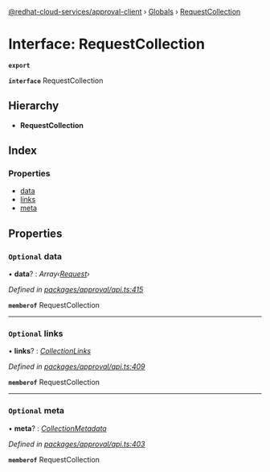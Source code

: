 [@redhat-cloud-services/approval-client](../README.md) › [Globals](../globals.md) › [RequestCollection](requestcollection.md)

# Interface: RequestCollection

**`export`** 

**`interface`** RequestCollection

## Hierarchy

* **RequestCollection**

## Index

### Properties

* [data](requestcollection.md#optional-data)
* [links](requestcollection.md#optional-links)
* [meta](requestcollection.md#optional-meta)

## Properties

### `Optional` data

• **data**? : *Array‹[Request](request.md)›*

*Defined in [packages/approval/api.ts:415](https://github.com/RedHatInsights/javascript-clients/blob/master/packages/approval/api.ts#L415)*

**`memberof`** RequestCollection

___

### `Optional` links

• **links**? : *[CollectionLinks](collectionlinks.md)*

*Defined in [packages/approval/api.ts:409](https://github.com/RedHatInsights/javascript-clients/blob/master/packages/approval/api.ts#L409)*

**`memberof`** RequestCollection

___

### `Optional` meta

• **meta**? : *[CollectionMetadata](collectionmetadata.md)*

*Defined in [packages/approval/api.ts:403](https://github.com/RedHatInsights/javascript-clients/blob/master/packages/approval/api.ts#L403)*

**`memberof`** RequestCollection
